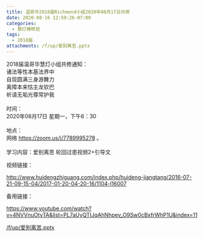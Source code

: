 ```yaml
---
title: 温哥华2018届Richmond小组2020年08月17日共修
date: 2020-08-16 12:59:26-07:00
categories:
  - 慧灯禅修班
tags:
  - 2018届
attachments: /f/up/爱别离苦.pptx
---
```

2018届温哥华慧灯小组共修通知：\
诸法等性本基法界中\
自现圆满三身游舞力\
离障本来怙主龙钦巴\
祈请无垢光尊常护我\
\
时间：\
2020年08月17日 星期一，下午6：30\
\
地点：\
网络 <https://zoom.us/j/7789995278> 。\
\
学习内容：爱别离苦 轮回过患视频2+引导文  

视频链接：

<!--StartFragment-->

<http://www.huidengzhiguang.com/index.php/huideng-jiangtang/2016-07-21-09-15-04/2017-01-20-04-20-16/1104-l16007>

<!--EndFragment-->

备用链接：

<!--StartFragment-->

<https://www.youtube.com/watch?v=4NVVnuOtyTA&list=PL7aUyQTIJqAhNhpev_O9Sw0cBxfrWhP1U&index=11>

[/f/up/爱别离苦.pptx](https://s3.ca-central-1.wasabisys.com/hddata/f.huidengchanxiu.net/hdv/f/up/爱别离苦.pptx)